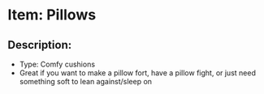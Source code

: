 # Item: Pillows

## Description: 
* Type: Comfy cushions 
* Great if you want to make a pillow fort, have a pillow fight, or just need something soft to lean against/sleep on